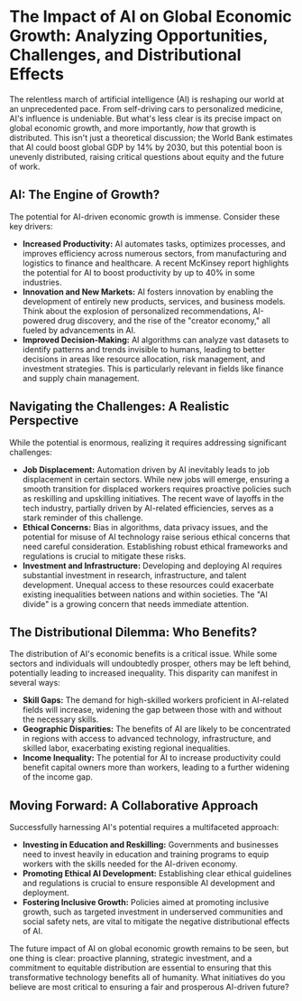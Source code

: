# The Impact of AI on Global Economic Growth: Analyzing Opportunities, Challenges, and Distributional Effects

The relentless march of artificial intelligence (AI) is reshaping our world at an unprecedented pace.  From self-driving cars to personalized medicine, AI's influence is undeniable. But what's less clear is its precise impact on global economic growth, and more importantly, *how* that growth is distributed.  This isn't just a theoretical discussion; the World Bank estimates that AI could boost global GDP by 14% by 2030, but this potential boon is unevenly distributed, raising critical questions about equity and the future of work.

## AI: The Engine of Growth?

The potential for AI-driven economic growth is immense.  Consider these key drivers:

* **Increased Productivity:** AI automates tasks, optimizes processes, and improves efficiency across numerous sectors, from manufacturing and logistics to finance and healthcare.  A recent McKinsey report highlights the potential for AI to boost productivity by up to 40% in some industries.
* **Innovation and New Markets:** AI fosters innovation by enabling the development of entirely new products, services, and business models. Think about the explosion of personalized recommendations, AI-powered drug discovery, and the rise of the "creator economy," all fueled by advancements in AI.
* **Improved Decision-Making:** AI algorithms can analyze vast datasets to identify patterns and trends invisible to humans, leading to better decisions in areas like resource allocation, risk management, and investment strategies.  This is particularly relevant in fields like finance and supply chain management.

## Navigating the Challenges: A Realistic Perspective

While the potential is enormous, realizing it requires addressing significant challenges:

* **Job Displacement:** Automation driven by AI inevitably leads to job displacement in certain sectors.  While new jobs will emerge, ensuring a smooth transition for displaced workers requires proactive policies such as reskilling and upskilling initiatives. The recent wave of layoffs in the tech industry, partially driven by AI-related efficiencies, serves as a stark reminder of this challenge.
* **Ethical Concerns:**  Bias in algorithms, data privacy issues, and the potential for misuse of AI technology raise serious ethical concerns that need careful consideration.  Establishing robust ethical frameworks and regulations is crucial to mitigate these risks.
* **Investment and Infrastructure:**  Developing and deploying AI requires substantial investment in research, infrastructure, and talent development.  Unequal access to these resources could exacerbate existing inequalities between nations and within societies.  The "AI divide" is a growing concern that needs immediate attention.


## The Distributional Dilemma: Who Benefits?

The distribution of AI's economic benefits is a critical issue.  While some sectors and individuals will undoubtedly prosper, others may be left behind, potentially leading to increased inequality.  This disparity can manifest in several ways:

* **Skill Gaps:**  The demand for high-skilled workers proficient in AI-related fields will increase, widening the gap between those with and without the necessary skills.
* **Geographic Disparities:**  The benefits of AI are likely to be concentrated in regions with access to advanced technology, infrastructure, and skilled labor, exacerbating existing regional inequalities.
* **Income Inequality:**  The potential for AI to increase productivity could benefit capital owners more than workers, leading to a further widening of the income gap.


##  Moving Forward:  A Collaborative Approach

Successfully harnessing AI's potential requires a multifaceted approach:

* **Investing in Education and Reskilling:**  Governments and businesses need to invest heavily in education and training programs to equip workers with the skills needed for the AI-driven economy.
* **Promoting Ethical AI Development:**  Establishing clear ethical guidelines and regulations is crucial to ensure responsible AI development and deployment.
* **Fostering Inclusive Growth:**  Policies aimed at promoting inclusive growth, such as targeted investment in underserved communities and social safety nets, are vital to mitigate the negative distributional effects of AI.


The future impact of AI on global economic growth remains to be seen, but one thing is clear: proactive planning, strategic investment, and a commitment to equitable distribution are essential to ensuring that this transformative technology benefits all of humanity.  What initiatives do you believe are most critical to ensuring a fair and prosperous AI-driven future?

